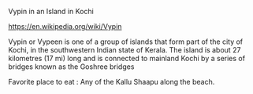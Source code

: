 Vypin in an Island in Kochi


https://en.wikipedia.org/wiki/Vypin


Vypin or Vypeen is one of a group of islands that form part of the city of Kochi, in the southwestern Indian state of Kerala. The island is about 27 kilometres (17 mi) long and is connected to mainland Kochi by a series of bridges known as the Goshree bridges


Favorite place to eat : Any of the Kallu Shaapu along the beach.


